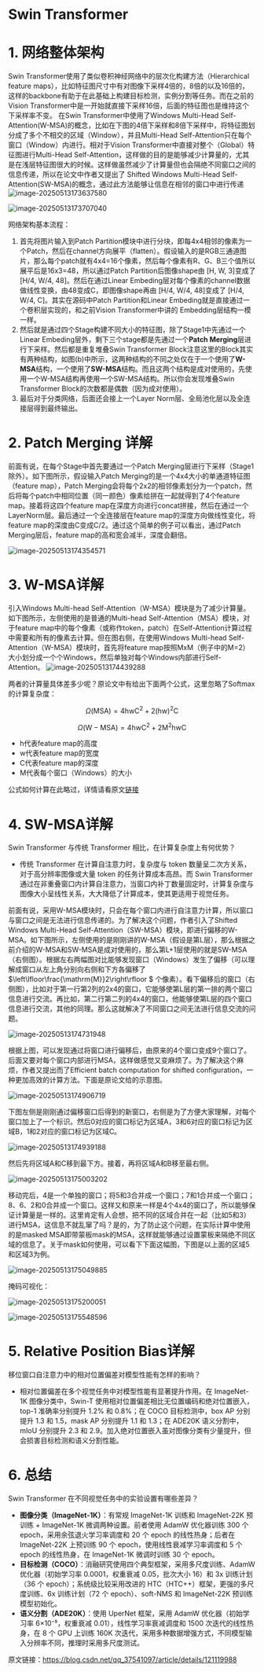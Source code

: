 # Swin Transformer

# 1. 网络整体架构

Swin Transformer使用了类似卷积神经网络中的层次化构建方法（Hierarchical feature maps），比如特征图尺寸中有对图像下采样4倍的，8倍的以及16倍的，这样的backbone有助于在此基础上构建目标检测，实例分割等任务。而在之前的Vision Transformer中是一开始就直接下采样16倍，后面的特征图也是维持这个下采样率不变。
在Swin Transformer中使用了Windows Multi-Head Self-Attention(W-MSA)的概念，比如在下图的4倍下采样和8倍下采样中，将特征图划分成了多个不相交的区域（Window），并且Multi-Head Self-Attention只在每个窗口（Window）内进行。相对于Vision Transformer中直接对整个（Global）特征图进行Multi-Head Self-Attention，这样做的目的是能够减少计算量的，尤其是在浅层特征图很大的时候。这样做虽然减少了计算量但也会隔绝不同窗口之间的信息传递，所以在论文中作者又提出了 Shifted Windows Multi-Head Self-Attention(SW-MSA)的概念，通过此方法能够让信息在相邻的窗口中进行传递
![image-20250513173637580](./assets/image-20250513173637580.png)

![image-20250513173707040](./assets/image-20250513173707040.png)

网络架构基本流程：

1. 首先将图片输入到Patch Partition模块中进行分块，即每4x4相邻的像素为一个Patch，然后在channel方向展平（flatten）。假设输入的是RGB三通道图片，那么每个patch就有4x4=16个像素，然后每个像素有R、G、B三个值所以展平后是16x3=48，所以通过Patch Partition后图像shape由 [H, W, 3]变成了 [H/4, W/4, 48]。然后在通过Linear Embeding层对每个像素的channel数据做线性变换，由48变成C，即图像shape再由 [H/4, W/4, 48]变成了 [H/4, W/4, C]。其实在源码中Patch Partition和Linear Embeding就是直接通过一个卷积层实现的，和之前Vision Transformer中讲的 Embedding层结构一模一样。
2. 然后就是通过四个Stage构建不同大小的特征图，除了Stage1中先通过一个Linear Embeding层外，剩下三个stage都是先通过一个**Patch Merging**层进行下采样。然后都是重复堆叠Swin Transformer Block注意这里的Block其实有两种结构，如图(b)中所示，这两种结构的不同之处仅在于一个使用了**W-MSA**结构，一个使用了**SW-MSA**结构。而且这两个结构是成对使用的，先使用一个W-MSA结构再使用一个SW-MSA结构。所以你会发现堆叠Swin Transformer Block的次数都是偶数（因为成对使用）。
3. 最后对于分类网络，后面还会接上一个Layer Norm层、全局池化层以及全连接层得到最终输出。

# 2. Patch Merging 详解

前面有说，在每个Stage中首先要通过一个Patch Merging层进行下采样（Stage1除外）。如下图所示，假设输入Patch Merging的是一个4x4大小的单通道特征图（feature map），Patch Merging会将每个2x2的相邻像素划分为一个patch，然后将每个patch中相同位置（同一颜色）像素给拼在一起就得到了4个feature map。接着将这四个feature map在深度方向进行concat拼接，然后在通过一个LayerNorm层。最后通过一个全连接层在feature map的深度方向做线性变化，将feature map的深度由C变成C/2。通过这个简单的例子可以看出，通过Patch Merging层后，feature map的高和宽会减半，深度会翻倍。

![image-20250513174354571](./assets/image-20250513174354571.png)

# 3. W-MSA详解

引入Windows Multi-head Self-Attention（W-MSA）模块是为了减少计算量。如下图所示，左侧使用的是普通的Multi-head Self-Attention（MSA）模块，对于feature map中的每个像素（或称作token，patch）在Self-Attention计算过程中需要和所有的像素去计算。但在图右侧，在使用Windows Multi-head Self-Attention（W-MSA）模块时，首先将feature map按照MxM（例子中的M=2）大小划分成一个个Windows，然后单独对每个Windows内部进行Self-Attention。
![image-20250513174439288](./assets/image-20250513174439288.png)

两者的计算量具体差多少呢？原论文中有给出下面两个公式，这里忽略了Softmax的计算复杂度：


$$
\Omega(\mathrm{MSA})=4\mathrm{hwC}^2+2\mathrm{(hw)}^2\mathrm{C}
$$

$$
\Omega(\mathrm{W}-\mathrm{MSA})=4\mathrm{hwC}^2+2\mathrm{M}^2\mathrm{hwC}
$$

- h代表feature map的高度
- w代表feature map的宽度
- C代表feature map的深度
- M代表每个窗口（Windows）的大小

公式如何计算在此略过，详情请看原文[链接](https://blog.csdn.net/qq_37541097/article/details/121119988)

# 4. SW-MSA详解

Swin Transformer 与传统 Transformer 相比，在计算复杂度上有何优势？

- 传统 Transformer 在计算自注意力时，复杂度与 token 数量呈二次方关系，对于高分辨率图像或大量 token 的任务计算成本高昂。而 Swin Transformer 通过在非重叠窗口内计算自注意力，当窗口内补丁数量固定时，计算复杂度与图像大小呈线性关系，大大降低了计算成本，使其更适用于视觉任务。

前面有说，采用W-MSA模块时，只会在每个窗口内进行自注意力计算，所以窗口与窗口之间是无法进行信息传递的。为了解决这个问题，作者引入了Shifted Windows Multi-Head Self-Attention（SW-MSA）模块，即进行偏移的W-MSA。如下图所示，左侧使用的是刚刚讲的W-MSA（假设是第L层），那么根据之前介绍的W-MSA和SW-MSA是成对使用的，那么第L+1层使用的就是SW-MSA（右侧图）。根据左右两幅图对比能够发现窗口（Windows）发生了偏移（可以理解成窗口从左上角分别向右侧和下方各偏移了 $\left\lfloor\frac{\mathrm{M}}2\right\rfloor $ 个像素）。看下偏移后的窗口（右侧图），比如对于第一行第2列的2x4的窗口，它能够使第L层的第一排的两个窗口信息进行交流。再比如，第二行第二列的4x4的窗口，他能够使第L层的四个窗口信息进行交流，其他的同理。那么这就解决了不同窗口之间无法进行信息交流的问题。

![image-20250513174731948](./assets/image-20250513174731948.png)

根据上图，可以发现通过将窗口进行偏移后，由原来的4个窗口变成9个窗口了。后面又要对每个窗口内部进行MSA，这样做感觉又变麻烦了。为了解决这个麻烦，作者又提出而了Efficient batch computation for shifted configuration，一种更加高效的计算方法。下面是原论文给的示意图。

![image-20250513174906719](./assets/image-20250513174906719.png)

下图左侧是刚刚通过偏移窗口后得到的新窗口，右侧是为了方便大家理解，对每个窗口加上了一个标识。然后0对应的窗口标记为区域A，3和6对应的窗口标记为区域B，1和2对应的窗口标记为区域C。

![image-20250513174939188](./assets/image-20250513174939188.png)

然后先将区域A和C移到最下方。接着，再将区域A和B移至最右侧。

![image-20250513175003202](./assets/image-20250513175003202.png)

移动完后，4是一个单独的窗口；将5和3合并成一个窗口；7和1合并成一个窗口；8、6、2和0合并成一个窗口。这样又和原来一样是4个4x4的窗口了，所以能够保证计算量是一样的。这里肯定有人会想，把不同的区域合并在一起（比如5和3）进行MSA，这信息不就乱窜了吗？是的，为了防止这个问题，在实际计算中使用的是masked MSA即带蒙板mask的MSA，这样就能够通过设置蒙板来隔绝不同区域的信息了。关于mask如何使用，可以看下下面这幅图，下图是以上面的区域5和区域3为例。

![image-20250513175049885](./assets/image-20250513175049885.png)

掩码可视化：

![image-20250513175200051](./assets/image-20250513175200051.png)

![image-20250513175548596](./assets/image-20250513175548596.png)


# 5. Relative Position Bias详解

移位窗口自注意力中的相对位置偏差对模型性能有怎样的影响？

- 相对位置偏差在多个视觉任务中对模型性能有显著提升作用。在 ImageNet-1K 图像分类中，Swin-T 使用相对位置偏差相比无位置编码和绝对位置嵌入，top-1 准确率分别提升 1.2% 和 0.8%；在 COCO 目标检测中，box AP 分别提升 1.3 和 1.5，mask AP 分别提升 1.1 和 1.3；在 ADE20K 语义分割中，mIoU 分别提升 2.3 和 2.9。加入绝对位置嵌入虽对图像分类有少量提升，但会损害目标检测和语义分割性能。









# 6. 总结

Swin Transformer 在不同视觉任务中的实验设置有哪些差异？

- **图像分类（ImageNet-1K）**：有常规 ImageNet-1K 训练和 ImageNet-22K 预训练 + ImageNet-1K 微调两种设置。前者使用 AdamW 优化器训练 300 个 epoch，采用余弦退火学习率调度和 20 个 epoch 的线性热身；后者在 ImageNet-22K 上预训练 90 个 epoch，使用线性衰减学习率调度和 5 个 epoch 的线性热身，在 ImageNet-1K 微调时训练 30 个 epoch。
- **目标检测（COCO）**：消融研究使用四个典型框架，采用多尺度训练、AdamW 优化器（初始学习率 0.0001，权重衰减 0.05，批次大小 16）和 3x 训练计划（36 个 epoch）；系统级比较采用改进的 HTC（HTC++）框架，更强的多尺度训练、6x 训练计划（72 个 epoch）、soft-NMS 和 ImageNet-22K 预训练模型初始化。
- **语义分割（ADE20K）**：使用 UperNet 框架，采用 AdamW 优化器（初始学习率 6×10⁻⁵，权重衰减 0.01），线性学习率衰减调度和 1500 次迭代的线性热身，在 8 个 GPU 上训练 160K 次迭代，采用多种数据增强方式，不同模型输入分辨率不同，推理时采用多尺度测试。







原文链接：https://blog.csdn.net/qq_37541097/article/details/121119988
